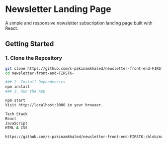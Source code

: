#  Newsletter Landing Page

A simple and responsive newsletter subscription landing page built with React.

##  Getting Started

### 1. Clone the Repository

```bash
git clone https://github.com/s-pakinamkhaled/newsletter-front-end-FIRSTK-.git
cd newsletter-front-end-FIRSTK-

### 2. Install Dependencies
npm install
### 3. Run the App

npm start
Visit http://localhost:3000 in your browser.

Tech Stack
React
JavaScript
HTML & CSS

https://github.com/s-pakinamkhaled/newsletter-front-end-FIRSTK-/blob/main/Screenshot%202025-07-16%20123205.png

